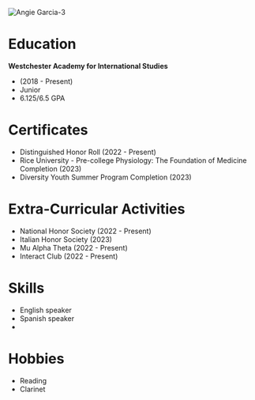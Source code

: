 ![Angie Garcia-3](https://github.com/garciang/About-Me/assets/143009289/7421ad12-f2f0-4e0d-b500-ee7432fc233d)

# Education
**Westchester Academy for International Studies**
- (2018 - Present)
- Junior
- 6.125/6.5 GPA

# Certificates
- Distinguished Honor Roll (2022 - Present)
- Rice University - Pre-college Physiology: The Foundation of Medicine Completion (2023)
- Diversity Youth Summer Program Completion (2023)

# Extra-Curricular Activities
- National Honor Society (2022 - Present)
- Italian Honor Society (2023)
- Mu Alpha Theta (2022 - Present)
- Interact Club (2022 - Present)

# Skills
- English speaker
- Spanish speaker
- 
# Hobbies
- Reading
- Clarinet
